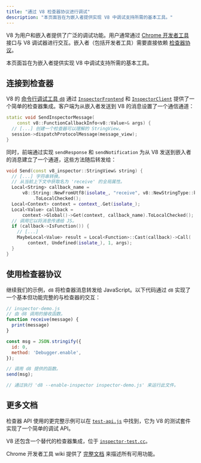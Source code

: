```yaml
---
title: "通过 V8 检查器协议进行调试"
description: "本页面旨在为嵌入者提供实现 V8 中调试支持所需的基本工具。"
---
```

V8 为用户和嵌入者提供了广泛的调试功能。用户通常通过 [Chrome 开发者工具](https://developer.chrome.com/devtools) 接口与 V8 调试器进行交互。嵌入者（包括开发者工具）需要直接依赖 [检查器协议](https://chromedevtools.github.io/debugger-protocol-viewer/tot/)。

本页面旨在为嵌入者提供实现 V8 中调试支持所需的基本工具。

## 连接到检查器

V8 的 [命令行调试工具 `d8`](/docs/d8) 通过 [`InspectorFrontend`](https://cs.chromium.org/chromium/src/v8/src/d8/d8.cc?l=2286&rcl=608c4a9c391f3b7cac68068d61f2a8996f216973) 和 [`InspectorClient`](https://cs.chromium.org/chromium/src/v8/src/d8/d8.cc?l=2355&rcl=608c4a9c391f3b7cac68068d61f2a8996f216973) 提供了一个简单的检查器集成。客户端为从嵌入者发送到 V8 的消息设置了一个通信通道：

```cpp
static void SendInspectorMessage(
    const v8::FunctionCallbackInfo<v8::Value>& args) {
  // [...] 创建一个检查器可以理解的 StringView。
  session->dispatchProtocolMessage(message_view);
}
```

同时，前端通过实现 `sendResponse` 和 `sendNotification` 为从 V8 发送到嵌入者的消息建立了一个通道，这些方法随后转发给：

```cpp
void Send(const v8_inspector::StringView& string) {
  // [...] 字符串转换。
  // 从当前上下文中获取名为 'receive' 的全局属性。
  Local<String> callback_name =
      v8::String::NewFromUtf8(isolate_, "receive", v8::NewStringType::kNormal)
          .ToLocalChecked();
  Local<Context> context = context_.Get(isolate_);
  Local<Value> callback =
      context->Global()->Get(context, callback_name).ToLocalChecked();
  // 调用它以将消息传递给 JS。
  if (callback->IsFunction()) {
    // [...]
    MaybeLocal<Value> result = Local<Function>::Cast(callback)->Call(
        context, Undefined(isolate_), 1, args);
  }
}
```

## 使用检查器协议

继续我们的示例，`d8` 将检查器消息转发给 JavaScript。以下代码通过 `d8` 实现了一个基本但功能完整的与检查器的交互：

```js
// inspector-demo.js
// 由 d8 调用的接收函数。
function receive(message) {
  print(message)
}

const msg = JSON.stringify({
  id: 0,
  method: 'Debugger.enable',
});

// 调用 d8 提供的函数。
send(msg);

// 通过执行 'd8 --enable-inspector inspector-demo.js' 来运行此文件。
```

## 更多文档

检查器 API 使用的更完整示例可以在 [`test-api.js`](https://cs.chromium.org/chromium/src/v8/test/debugger/test-api.js?type=cs&q=test-api&l=1) 中找到，它为 V8 的测试套件实现了一个简单的调试 API。

V8 还包含一个替代的检查器集成，位于 [`inspector-test.cc`](https://cs.chromium.org/chromium/src/v8/test/inspector/inspector-test.cc?q=inspector-te+package:%5Echromium$&l=1)。

Chrome 开发者工具 wiki 提供了 [完整文档](https://chromedevtools.github.io/debugger-protocol-viewer/tot/) 来描述所有可用功能。
